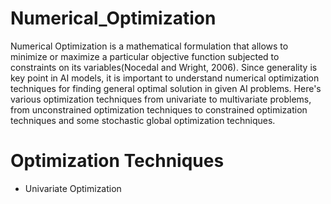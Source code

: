 # Numerical_Optimization
Numerical Optimization is a mathematical formulation that allows to minimize or maximize a particular objective function subjected to constraints on its variables(Nocedal and Wright, 2006).
Since generality is key point in AI models, it is important to understand numerical optimization techniques for finding general optimal solution in given AI problems.
Here's various optimization techniques from univariate to multivariate problems, from unconstrained optimization techniques to constrained optimization techniques and some stochastic global optimization techniques.

# Optimization Techniques

* Univariate Optimization
